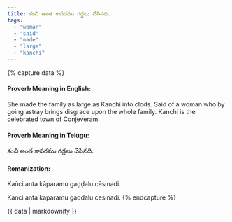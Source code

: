 ```yaml
---
title: కంచి అంత కాపరము గడ్డలు చేసినది.
tags:
  - "woman"
  - "said"
  - "made"
  - "large"
  - "kanchi"
---
```


{% capture data %}
#### Proverb Meaning in English:
She made the family as large as Kanchi into clods.
Said of a woman who by going astray brings disgrace upon the whole family.
Kanchi is the celebrated town of Conjeveram.

#### Proverb Meaning in Telugu:
కంచి అంత కాపరము గడ్డలు చేసినది.

#### Romanization:
Kan̄ci anta kāparamu gaḍḍalu cēsinadi.

Kanci anta kaparamu gaddalu cesinadi.
{% endcapture %}

{{ data | markdownify }}

